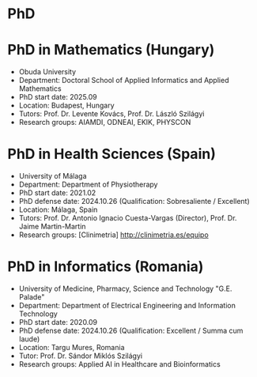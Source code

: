 # PhD

# PhD in Mathematics (Hungary)
* Obuda University
* Department: Doctoral School of Applied Informatics and Applied Mathematics
* PhD start date: 2025.09
* Location: Budapest, Hungary
* Tutors: Prof. Dr. Levente Kovács, Prof. Dr. László Szilágyi
* Research groups: AIAMDI, ODNEAI, EKIK, PHYSCON

# PhD in Health Sciences (Spain)
* University of Málaga
* Department: Department of Physiotherapy
* PhD start date: 2021.02
* PhD defense date: 2024.10.26 (Qualification: Sobresaliente / Excellent)
* Location: Málaga, Spain
* Tutors: Prof. Dr. Antonio Ignacio Cuesta-Vargas (Director), Prof. Dr. Jaime Martin-Martin
* Research groups: [Clinimetria] http://clinimetria.es/equipo

# PhD in Informatics (Romania)
* University of Medicine, Pharmacy, Science and Technology "G.E. Palade"
* Department: Department of Electrical Engineering and Information Technology
* PhD start date: 2020.09
* PhD defense date: 2024.10.26 (Qualification: Excellent / Summa cum laude)
* Location: Targu Mures, Romania
* Tutor: Prof. Dr. Sándor Miklós Szilágyi
* Research groups: Applied AI in Healthcare and Bioinformatics

